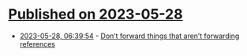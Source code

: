 # [Published on 2023-05-28](index.md)

* [2023-05-28, 06:39:54](https://lobste.rs/s/gdjnaz/don_t_forward_things_aren_t_forwarding) - [Don’t forward things that aren’t forwarding references](https://quuxplusone.github.io/blog/2023/05/27/dont-forward-non-forwarding-references/)
